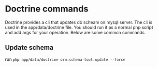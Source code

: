 # Doctrine commands

Doctrine provides a cli that updates db scheam on mysql server. The cli is used in the app/data/doctrine file. You should run it as a normal php script and add args for your operation. Below are some common commands.

## Update schema

run `php app/data/doctrine orm:schema-tool:update --force`
